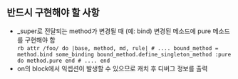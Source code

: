 

반드시 구현해야 할 사항
----
* _super로 전달되는 method가 변경될 때
  (예: bind)
  변경된 메소드에 pure 메소드를 구현해야 함<br>
      ```rb
      attr /foo/ do |base, method, md, rule|
        # ....
        bound_method = method.bind some_binding
        bound_method.define_singleton_method :pure do
          method.pure
        end
        # ....
      end
      ```
* on의 block에서 익셉션이 발생할 수 있으므로 캐치 후 디버그 정보를 출력

